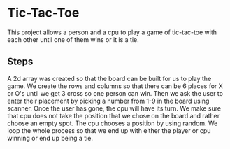 # Tic-Tac-Toe
This project allows a person and a cpu to play a game of tic-tac-toe with each other until one of them wins or it is a tie. 
## Steps
A 2d array was created so that the board can be built for us to play the game. We create the rows and columns so that there can be 6 places for X or O's until we get 3 cross so one person can win. Then we ask the user to enter their placement by picking a number from 1-9 in the board using scanner. Once the user has gone, the cpu will have its turn. We make sure that cpu does not take the position that we chose on the board and rather choose an empty spot. The cpu chooses a position by using random. We loop the whole process so that we end up with either the player or cpu winning or end up being a tie.
